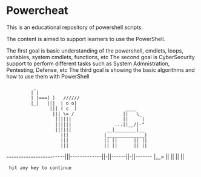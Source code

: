 # Powercheat

This is an educational repository of powershell scripts.

The content is aimed to support learners to use the PowerShell.

The first goal is basic understanding of the powershell, cmdlets, loops, variables, system cmdlets, functions, etc
The second goal is CyberSecurity support to perform different tasks such as System Admnistration, Pentesting, Defense, etc
The third goal is showing the basic algorithms and how to use them with PowerShell



              _
             | |
             | |===( )   //////
             |_|   |||  | o o|
                    ||| ( c  )                  ____
                     ||| \= /                  ||   \_
                      ||||||                   ||     |
                      ||||||                ...||__/|-"
                      ||||||             __|________|__
                        |||             |______________|
                        |||             || ||      || ||
                        |||             || ||      || ||
------------------------|||-------------||-||------||-||-------
                        |__>            || ||      || ||


     hit any key to continue
